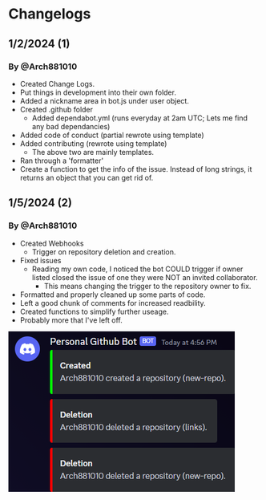 # Changelogs

## 1/2/2024 (1)

### By @Arch881010

- Created Change Logs.
- Put things in development into their own folder.
- Added a nickname area in bot.js under user object.
- Created .github folder
  - Added dependabot.yml (runs everyday at 2am UTC; Lets me find any bad dependancies)
- Added code of conduct (partial rewrote using template)
- Added contributing (rewrote using template)
  - The above two are mainly templates.
- Ran through a 'formatter'
- Create a function to get the info of the issue. Instead of long strings, it returns an object that you can get rid of.

## 1/5/2024 (2)

### By @Arch881010

- Created Webhooks
  - Trigger on repository deletion and creation.
- Fixed issues
  - Reading my own code, I noticed the bot COULD trigger if owner listed closed the issue of one they were NOT an invited collaborator. 
    - This means changing the trigger to the repository owner to fix.
- Formatted and properly cleaned up some parts of code.
- Left a good chunk of comments for increased readbility.
- Created functions to simplify further useage.
- Probably more that I've left off.

![Working Webhook](webhook.png)
